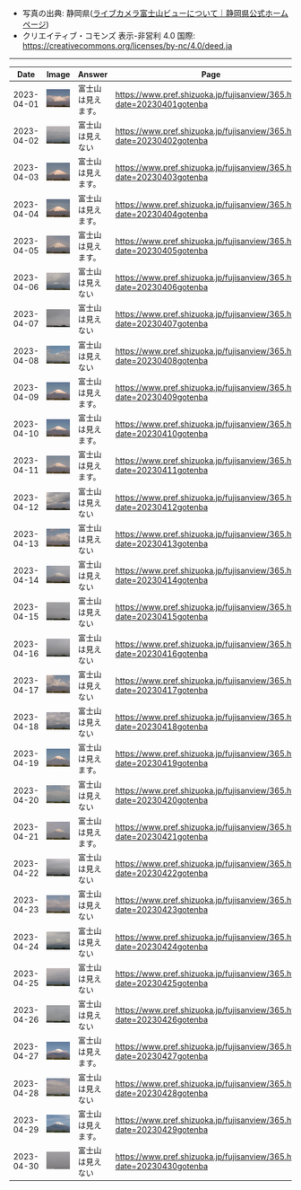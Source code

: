 - 写真の出典: 静岡県([ライブカメラ富士山ビューについて｜静岡県公式ホームページ](https://www.pref.shizuoka.jp/fujisanview/1044916.html))
- クリエイティブ・コモンズ 表示-非営利 4.0 国際: https://creativecommons.org/licenses/by-nc/4.0/deed.ja
---
| Date | Image | Answer | Page |
| --- | --- | --- | --- |
| 2023-04-01 | ![](../images/20230401.jpeg) |  富士山は見えます。  | https://www.pref.shizuoka.jp/fujisanview/365.html?date=20230401gotenba |
| 2023-04-02 | ![](../images/20230402.jpeg) |  富士山は見えない  | https://www.pref.shizuoka.jp/fujisanview/365.html?date=20230402gotenba |
| 2023-04-03 | ![](../images/20230403.jpeg) |  富士山は見えます。  | https://www.pref.shizuoka.jp/fujisanview/365.html?date=20230403gotenba |
| 2023-04-04 | ![](../images/20230404.jpeg) |  富士山は見えます。  | https://www.pref.shizuoka.jp/fujisanview/365.html?date=20230404gotenba |
| 2023-04-05 | ![](../images/20230405.jpeg) |  富士山は見えます。  | https://www.pref.shizuoka.jp/fujisanview/365.html?date=20230405gotenba |
| 2023-04-06 | ![](../images/20230406.jpeg) |  富士山は見えない  | https://www.pref.shizuoka.jp/fujisanview/365.html?date=20230406gotenba |
| 2023-04-07 | ![](../images/20230407.jpeg) |  富士山は見えない  | https://www.pref.shizuoka.jp/fujisanview/365.html?date=20230407gotenba |
| 2023-04-08 | ![](../images/20230408.jpeg) |  富士山は見えない  | https://www.pref.shizuoka.jp/fujisanview/365.html?date=20230408gotenba |
| 2023-04-09 | ![](../images/20230409.jpeg) |  富士山は見えます。  | https://www.pref.shizuoka.jp/fujisanview/365.html?date=20230409gotenba |
| 2023-04-10 | ![](../images/20230410.jpeg) |  富士山は見えます。  | https://www.pref.shizuoka.jp/fujisanview/365.html?date=20230410gotenba |
| 2023-04-11 | ![](../images/20230411.jpeg) |  富士山は見えます。  | https://www.pref.shizuoka.jp/fujisanview/365.html?date=20230411gotenba |
| 2023-04-12 | ![](../images/20230412.jpeg) |  富士山は見えない  | https://www.pref.shizuoka.jp/fujisanview/365.html?date=20230412gotenba |
| 2023-04-13 | ![](../images/20230413.jpeg) |  富士山は見えない  | https://www.pref.shizuoka.jp/fujisanview/365.html?date=20230413gotenba |
| 2023-04-14 | ![](../images/20230414.jpeg) |  富士山は見えない  | https://www.pref.shizuoka.jp/fujisanview/365.html?date=20230414gotenba |
| 2023-04-15 | ![](../images/20230415.jpeg) |  富士山は見えない  | https://www.pref.shizuoka.jp/fujisanview/365.html?date=20230415gotenba |
| 2023-04-16 | ![](../images/20230416.jpeg) |  富士山は見えない  | https://www.pref.shizuoka.jp/fujisanview/365.html?date=20230416gotenba |
| 2023-04-17 | ![](../images/20230417.jpeg) |  富士山は見えない  | https://www.pref.shizuoka.jp/fujisanview/365.html?date=20230417gotenba |
| 2023-04-18 | ![](../images/20230418.jpeg) |  富士山は見えない  | https://www.pref.shizuoka.jp/fujisanview/365.html?date=20230418gotenba |
| 2023-04-19 | ![](../images/20230419.jpeg) |  富士山は見えます。  | https://www.pref.shizuoka.jp/fujisanview/365.html?date=20230419gotenba |
| 2023-04-20 | ![](../images/20230420.jpeg) |  富士山は見えない  | https://www.pref.shizuoka.jp/fujisanview/365.html?date=20230420gotenba |
| 2023-04-21 | ![](../images/20230421.jpeg) |  富士山は見えます。  | https://www.pref.shizuoka.jp/fujisanview/365.html?date=20230421gotenba |
| 2023-04-22 | ![](../images/20230422.jpeg) |  富士山は見えない  | https://www.pref.shizuoka.jp/fujisanview/365.html?date=20230422gotenba |
| 2023-04-23 | ![](../images/20230423.jpeg) |  富士山は見えない  | https://www.pref.shizuoka.jp/fujisanview/365.html?date=20230423gotenba |
| 2023-04-24 | ![](../images/20230424.jpeg) |  富士山は見えない  | https://www.pref.shizuoka.jp/fujisanview/365.html?date=20230424gotenba |
| 2023-04-25 | ![](../images/20230425.jpeg) |  富士山は見えない  | https://www.pref.shizuoka.jp/fujisanview/365.html?date=20230425gotenba |
| 2023-04-26 | ![](../images/20230426.jpeg) |  富士山は見えない  | https://www.pref.shizuoka.jp/fujisanview/365.html?date=20230426gotenba |
| 2023-04-27 | ![](../images/20230427.jpeg) |  富士山は見えます。  | https://www.pref.shizuoka.jp/fujisanview/365.html?date=20230427gotenba |
| 2023-04-28 | ![](../images/20230428.jpeg) |  富士山は見えない  | https://www.pref.shizuoka.jp/fujisanview/365.html?date=20230428gotenba |
| 2023-04-29 | ![](../images/20230429.jpeg) |  富士山は見えます。  | https://www.pref.shizuoka.jp/fujisanview/365.html?date=20230429gotenba |
| 2023-04-30 | ![](../images/20230430.jpeg) |  富士山は見えない  | https://www.pref.shizuoka.jp/fujisanview/365.html?date=20230430gotenba |
